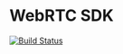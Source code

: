 # WebRTC SDK

[![Build Status](http://ec2-54-84-209-73.compute-1.amazonaws.com:8080/job/js-shared%20develop/badge/icon)](http://ec2-54-84-209-73.compute-1.amazonaws.com:8080/job/js-shared%20develop/)
